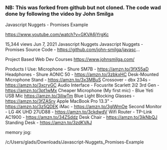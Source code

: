 
### NB: This was forked from github but not cloned. The code wad done by following the video by John Smilga

Javascript Nuggets - Promises Example

https://www.youtube.com/watch?v=GKVA6jYrgKc


15,344 views  Jun 7, 2021  Javascript Nuggets
Javascript Nuggets -  Promises
Source Code - https://github.com/john-smilga/javasc...


Project Based Web Dev Courses
https://www.johnsmilga.com/

Products I Use:
Microphone - Shure SM7B - https://amzn.to/3fX55aD
Headphones - Shure AONIC 50  -  https://amzn.to/3zbkxHC 
Desk-Mounted Microphone Stand - https://amzn.to/3x3MBuS 
Crossover - dbx 234s -  https://amzn.to/3xcryGC
Audio Interface - Focusrite Scarlett 2i2 3rd Gen - https://amzn.to/3pt1wMx 
Cheaper Microphone (My first mic) - Blue Yeti USB Mic  https://amzn.to/3iliwTm
Blue Light Blocking Glasses - https://amzn.to/3fZASrv
Apple MacBook Pro 13.3" - https://amzn.to/3z5QDEK 
iMac - https://amzn.to/3glWmOe
Second Monitor - LG 4K UHD 27UD88 - https://amzn.to/3ckdwdV 
Wifi Router - TP-Link AC1900 - https://amzn.to/34ZSddz
Desk Chair - https://amzn.to/3ikNbQJ 
Standing Desk - https://amzn.to/3zdKVAJ


memory jog:

/c/Users/glads/Downloads/Javascript-Nuggets_Promises-Example

